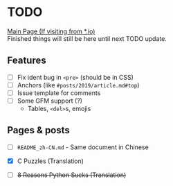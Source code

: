 # TODO
[Main Page (If visiting from *.io)](#)  
Finished things will still be here until next TODO update.

## Features
- [ ] Fix ident bug in `<pre>` (should be in CSS)
- [ ] Anchors (like `#posts/2019/article.md#top`)
- [ ] Issue template for comments
- [ ] Some GFM support (?)
  - Tables, `<del>`s, emojis

## Pages & posts
- [ ] `README_zh-CN.md` - Same document in Chinese
- [x] C Puzzles (Translation)
- [ ] ~~8 Reasons Python Sucks (Translation)~~

